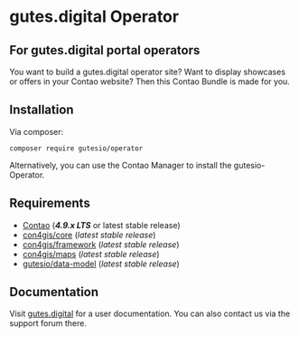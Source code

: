 # gutes.digital Operator
## For gutes.digital portal operators
You want to build a gutes.digital operator site? Want to display showcases or offers in your Contao website?
Then this Contao Bundle is made for you.

## Installation
Via composer:
```
composer require gutesio/operator
```
Alternatively, you can use the Contao Manager to install the gutesio-Operator.

## Requirements
- [Contao](https://github.com/contao/core-bundle) (***4.9.x LTS*** or latest stable release)
- [con4gis/core](https://github.com/Kuestenschmiede/CoreBundle/releases) (*latest stable release*)
- [con4gis/framework](https://github.com/Kuestenschmiede/FrameworkBundle/releases) (*latest stable release*)
- [con4gis/maps](https://github.com/Kuestenschmiede/MapsBundle/releases) (*latest stable release*)
- [gutesio/data-model](https://github.com/Kuestenschmiede/DataModelBundle/releases) (*latest stable release*)

## Documentation
Visit [gutes.digital](https://gutes.digital) for a user documentation. You can also contact us via the support forum there.